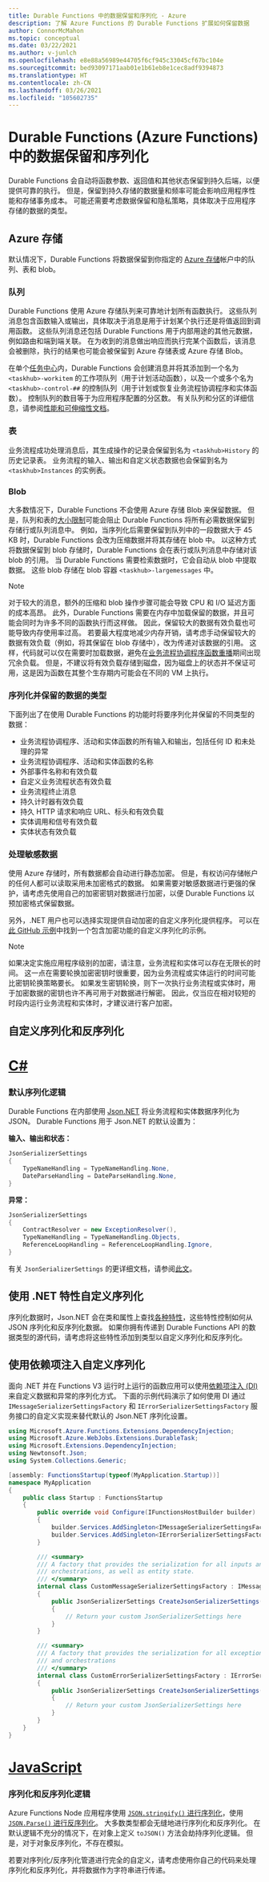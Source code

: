 ```yaml
---
title: Durable Functions 中的数据保留和序列化 - Azure
description: 了解 Azure Functions 的 Durable Functions 扩展如何保留数据
author: ConnorMcMahon
ms.topic: conceptual
ms.date: 03/22/2021
ms.author: v-junlch
ms.openlocfilehash: e8e88a56989e44705f6cf945c33045cf67bc104e
ms.sourcegitcommit: bed93097171aab01e1b61eb8e1cec8adf9394873
ms.translationtype: HT
ms.contentlocale: zh-CN
ms.lasthandoff: 03/26/2021
ms.locfileid: "105602735"
---
```

# <a name="data-persistence-and-serialization-in-durable-functions-azure-functions"></a>Durable Functions (Azure Functions) 中的数据保留和序列化

Durable Functions 会自动将函数参数、返回值和其他状态保留到持久后端，以便提供可靠的执行。 但是，保留到持久存储的数据量和频率可能会影响应用程序性能和存储事务成本。 可能还需要考虑数据保留和隐私策略，具体取决于应用程序存储的数据的类型。

## <a name="azure-storage"></a>Azure 存储

默认情况下，Durable Functions 将数据保留到你指定的 [Azure 存储](https://www.azure.cn/home/features/storage/)帐户中的队列、表和 blob。

### <a name="queues"></a>队列

Durable Functions 使用 Azure 存储队列来可靠地计划所有函数执行。 这些队列消息包含函数输入或输出，具体取决于消息是用于计划某个执行还是将值返回到调用函数。 这些队列消息还包括 Durable Functions 用于内部用途的其他元数据，例如路由和端到端关联。 在为收到的消息做出响应而执行完某个函数后，该消息会被删除，执行的结果也可能会被保留到 Azure 存储表或 Azure 存储 Blob。

在单个[任务中心](durable-functions-task-hubs.md)内，Durable Functions 会创建消息并将其添加到一个名为 `<taskhub>-workitem` 的工作项队列（用于计划活动函数），以及一个或多个名为 `<taskhub>-control-##` 的控制队列（用于计划或恢复业务流程协调程序和实体函数）。 控制队列的数目等于为应用程序配置的分区数。 有关队列和分区的详细信息，请参阅[性能和可伸缩性文档](durable-functions-perf-and-scale.md)。

### <a name="tables"></a>表

业务流程成功处理消息后，其生成操作的记录会保留到名为 `<taskhub>History` 的历史记录表。 业务流程的输入、输出和自定义状态数据也会保留到名为 `<taskhub>Instances` 的实例表。

### <a name="blobs"></a>Blob

大多数情况下，Durable Functions 不会使用 Azure 存储 Blob 来保留数据。 但是，队列和表的[大小限制](../../azure-resource-manager/management/azure-subscription-service-limits.md#azure-queue-storage-limits)可能会阻止 Durable Functions 将所有必需数据保留到存储行或队列消息中。 例如，当序列化后需要保留到队列中的一段数据大于 45 KB 时，Durable Functions 会改为压缩数据并将其存储在 blob 中。 以这种方式将数据保留到 blob 存储时，Durable Functions 会在表行或队列消息中存储对该 blob 的引用。 当 Durable Functions 需要检索数据时，它会自动从 blob 中提取数据。 这些 blob 存储在 blob 容器 `<taskhub>-largemessages` 中。

> [!NOTE]
> 对于较大的消息，额外的压缩和 blob 操作步骤可能会导致 CPU 和 I/O 延迟方面的成本高昂。 此外，Durable Functions 需要在内存中加载保留的数据，并且可能会同时为许多不同的函数执行而这样做。 因此，保留较大的数据有效负载也可能导致内存使用率过高。 若要最大程度地减少内存开销，请考虑手动保留较大的数据有效负载（例如，将其保留在 blob 存储中），改为传递对该数据的引用。 这样，代码就可以仅在需要时加载数据，避免在[业务流程协调程序函数重播](durable-functions-orchestrations.md#reliability)期间出现冗余负载。 但是，不建议将有效负载存储到磁盘，因为磁盘上的状态并不保证可用，这是因为函数在其整个生存期内可能会在不同的 VM 上执行。

### <a name="types-of-data-that-is-serialized-and-persisted"></a>序列化并保留的数据的类型
下面列出了在使用 Durable Functions 的功能时将要序列化并保留的不同类型的数据：

- 业务流程协调程序、活动和实体函数的所有输入和输出，包括任何 ID 和未处理的异常
- 业务流程协调程序、活动和实体函数的名称
- 外部事件名称和有效负载
- 自定义业务流程状态有效负载
- 业务流程终止消息
- 持久计时器有效负载
- 持久 HTTP 请求和响应 URL、标头和有效负载
- 实体调用和信号有效负载
- 实体状态有效负载

### <a name="working-with-sensitive-data"></a>处理敏感数据
使用 Azure 存储时，所有数据都会自动进行静态加密。 但是，有权访问存储帐户的任何人都可以读取采用未加密格式的数据。 如果需要对敏感数据进行更强的保护，请考虑先使用自己的加密密钥对数据进行加密，以便 Durable Functions 以预加密格式保留数据。

另外，.NET 用户也可以选择实现提供自动加密的自定义序列化提供程序。 可以在[此 GitHub 示例](https://github.com/charleszipp/azure-durable-entities-encryption)中找到一个包含加密功能的自定义序列化的示例。

> [!NOTE]
> 如果决定实施应用程序级别的加密，请注意，业务流程和实体可以存在无限长的时间。 这一点在需要轮换加密密钥时很重要，因为业务流程或实体运行的时间可能比密钥轮换策略要长。 如果发生密钥轮换，则下一次执行业务流程或实体时，用于加密数据的密钥也许不再可用于对数据进行解密。 因此，仅当应在相对较短的时段内运行业务流程和实体时，才建议进行客户加密。

## <a name="customizing-serialization-and-deserialization"></a>自定义序列化和反序列化

# <a name="c"></a>[C#](#tab/csharp)

### <a name="default-serialization-logic"></a>默认序列化逻辑

Durable Functions 在内部使用 [Json.NET](https://www.newtonsoft.com/json/help/html/Introduction.htm) 将业务流程和实体数据序列化为 JSON。 Durable Functions 用于 Json.NET 的默认设置为：

**输入、输出和状态：**

```csharp
JsonSerializerSettings
{
    TypeNameHandling = TypeNameHandling.None,
    DateParseHandling = DateParseHandling.None,
}
```

**异常：**

```csharp
JsonSerializerSettings
{
    ContractResolver = new ExceptionResolver(),
    TypeNameHandling = TypeNameHandling.Objects,
    ReferenceLoopHandling = ReferenceLoopHandling.Ignore,
}
```

有关 `JsonSerializerSettings` 的更详细文档，请参阅[此文](https://www.newtonsoft.com/json/help/html/SerializationSettings.htm)。

## <a name="customizing-serialization-with-net-attributes"></a>使用 .NET 特性自定义序列化

序列化数据时，Json.NET 会在类和属性上查找[各种特性](https://www.newtonsoft.com/json/help/html/SerializationAttributes.htm)，这些特性控制如何从 JSON 序列化和反序列化数据。 如果你拥有传递到 Durable Functions API 的数据类型的源代码，请考虑将这些特性添加到类型以自定义序列化和反序列化。

## <a name="customizing-serialization-with-dependency-injection"></a>使用依赖项注入自定义序列化

面向 .NET 并在 Functions V3 运行时上运行的函数应用可以使用[依赖项注入 (DI)](../functions-dotnet-dependency-injection.md) 来自定义数据和异常的序列化方式。 下面的示例代码演示了如何使用 DI 通过 `IMessageSerializerSettingsFactory` 和 `IErrorSerializerSettingsFactory` 服务接口的自定义实现来替代默认的 Json.NET 序列化设置。

```csharp
using Microsoft.Azure.Functions.Extensions.DependencyInjection;
using Microsoft.Azure.WebJobs.Extensions.DurableTask;
using Microsoft.Extensions.DependencyInjection;
using Newtonsoft.Json;
using System.Collections.Generic;

[assembly: FunctionsStartup(typeof(MyApplication.Startup))]
namespace MyApplication
{
    public class Startup : FunctionsStartup
    {
        public override void Configure(IFunctionsHostBuilder builder)
        {
            builder.Services.AddSingleton<IMessageSerializerSettingsFactory, CustomMessageSerializerSettingsFactory>();
            builder.Services.AddSingleton<IErrorSerializerSettingsFactory, CustomErrorSerializerSettingsFactory>();
        }

        /// <summary>
        /// A factory that provides the serialization for all inputs and outputs for activities and
        /// orchestrations, as well as entity state.
        /// </summary>
        internal class CustomMessageSerializerSettingsFactory : IMessageSerializerSettingsFactory
        {
            public JsonSerializerSettings CreateJsonSerializerSettings()
            {
                // Return your custom JsonSerializerSettings here
            }
        }

        /// <summary>
        /// A factory that provides the serialization for all exceptions thrown by activities
        /// and orchestrations
        /// </summary>
        internal class CustomErrorSerializerSettingsFactory : IErrorSerializerSettingsFactory
        {
            public JsonSerializerSettings CreateJsonSerializerSettings()
            {
                // Return your custom JsonSerializerSettings here
            }
        }
    }
}
```

# <a name="javascript"></a>[JavaScript](#tab/javascript)

### <a name="serialization-and-deserialization-logic"></a>序列化和反序列化逻辑

Azure Functions Node 应用程序使用 [`JSON.stringify()` 进行序列化](https://developer.mozilla.org/en-US/docs/Web/JavaScript/Reference/Global_Objects/JSON/stringify)，使用 [`JSON.Parse()` 进行反序列化](https://developer.mozilla.org/en-US/docs/Web/JavaScript/Reference/Global_Objects/JSON/parse)。 大多数类型都会无缝地进行序列化和反序列化。 在默认逻辑不充分的情况下，在对象上定义 `toJSON()` 方法会劫持序列化逻辑。 但是，对于对象反序列化，不存在模拟。

若要对序列化/反序列化管道进行完全的自定义，请考虑使用你自己的代码来处理序列化和反序列化，并将数据作为字符串进行传递。



